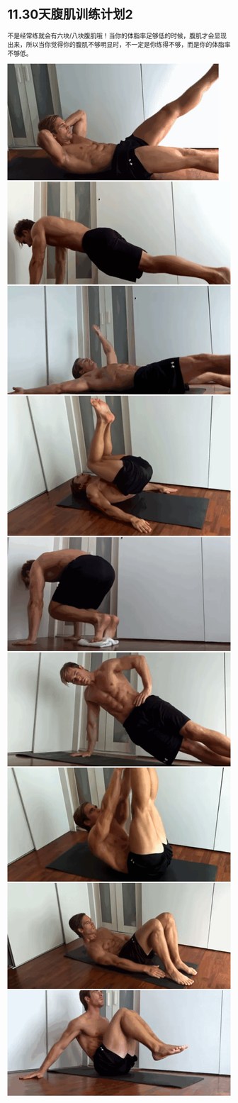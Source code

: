 # 11.30天腹肌训练计划2

不是经常练就会有六块/八块腹肌哦！当你的体脂率足够低的时候，腹肌才会显现出来，所以当你觉得你的腹肌不够明显时，不一定是你练得不够，而是你的体脂率不够低。

![](1.gif)
![](2.gif)
![](3.gif)
![](4.gif)
![](5.gif)
![](6.gif)
![](7.gif)
![](8.gif)
![](9.gif)
